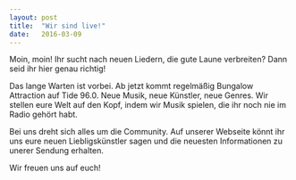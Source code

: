 ```yaml
---
layout: post
title:  "Wir sind live!"
date:   2016-03-09
---
```


<p class="intro"><span class="dropcap">M</span>oin, moin! Ihr sucht nach neuen Liedern, die gute Laune verbreiten? Dann seid ihr hier genau richtig! </p>

Das lange Warten ist vorbei. Ab jetzt kommt regelmäßig Bungalow Attraction auf Tide 96.0. Neue Musik, neue Künstler, neue Genres. Wir stellen eure Welt auf den Kopf, indem wir Musik spielen, die ihr noch nie im Radio gehört habt.

Bei uns dreht sich alles um die Community. Auf unserer Webseite könnt ihr uns eure neuen Liebligskünstler sagen und die neuesten Informationen zu unerer Sendung erhalten.

Wir freuen uns auf euch!
